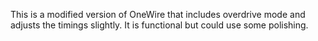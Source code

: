 This is a modified version of OneWire that includes overdrive mode and adjusts the timings slightly.  It is functional but could use some polishing.
